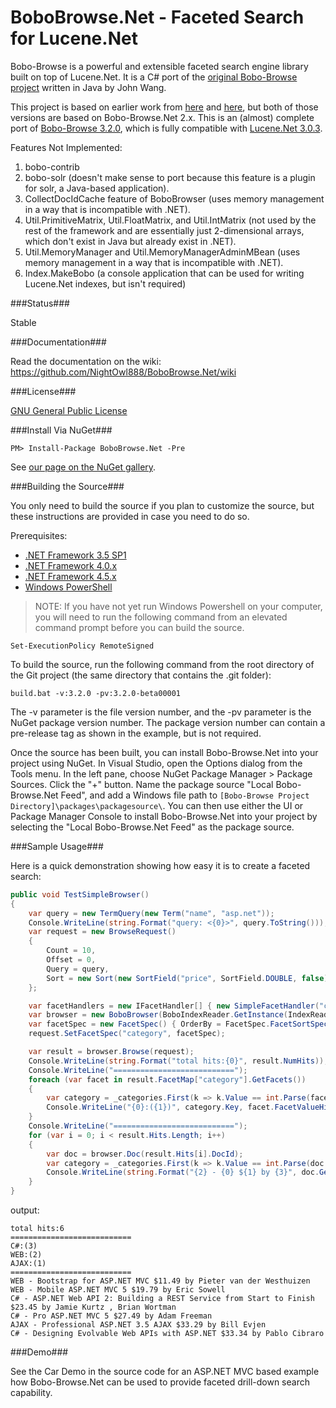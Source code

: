 BoboBrowse.Net - Faceted Search for Lucene.Net
===============

Bobo-Browse is a powerful and extensible faceted search engine library built on top of Lucene.Net. It is a C# port of the [original Bobo-Browse project](https://github.com/senseidb/bobo) written in Java by John Wang.

This project is based on earlier work from [here](https://bobo.codeplex.com/) and [here](https://github.com/zhengchun/Bobo-Browse.Net), but both of those versions are based on Bobo-Browse.Net 2.x. This is an (almost) complete port of [Bobo-Browse 3.2.0](https://github.com/senseidb/bobo/releases), which is fully compatible with [Lucene.Net 3.0.3](https://www.nuget.org/packages/Lucene.Net/).

Features Not Implemented:

1. bobo-contrib
2. bobo-solr (doesn't make sense to port because this feature is a plugin for solr, a Java-based application).
3. CollectDocIdCache feature of BoboBrowser (uses memory management in a way that is incompatible with .NET).
4. Util.PrimitiveMatrix, Util.FloatMatrix, and Util.IntMatrix (not used by the rest of the framework and are essentially just 2-dimensional arrays, which don't exist in Java but already exist in .NET).
5. Util.MemoryManager and Util.MemoryManagerAdminMBean (uses memory management in a way that is incompatible with .NET).
6. Index.MakeBobo (a console application that can be used for writing Lucene.Net indexes, but isn't required)

###Status###

Stable

###Documentation###

Read the documentation on the wiki: https://github.com/NightOwl888/BoboBrowse.Net/wiki

###License###

[GNU General Public License](https://github.com/NightOwl888/BoboBrowse.Net/blob/master/LICENSE.md)

###Install Via NuGet###

    PM> Install-Package BoboBrowse.Net -Pre

See [our page on the NuGet gallery](https://www.nuget.org/packages/BoboBrowse.Net/).

###Building the Source###

You only need to build the source if you plan to customize the source, but these instructions are provided in case you need to do so.

Prerequisites:

- [.NET Framework 3.5 SP1](http://www.microsoft.com/en-us/download/details.aspx?id=25150)
- [.NET Framework 4.0.x](http://www.microsoft.com/en-us/download/details.aspx?id=17851)
- [.NET Framework 4.5.x](http://www.microsoft.com/en-us/download/details.aspx?id=42643)
- [Windows PowerShell](http://technet.microsoft.com/en-us/library/hh847837.aspx)

> NOTE: If you have not yet run Windows Powershell on your computer, you will need to run the following command from an elevated command prompt before you can build the source.

```
Set-ExecutionPolicy RemoteSigned
```

To build the source, run the following command from the root directory of the Git project (the same directory that contains the .git folder):

```
build.bat -v:3.2.0 -pv:3.2.0-beta00001
```

The -v parameter is the file version number, and the -pv parameter is the NuGet package version number. The package version number can contain a pre-release tag as shown in the example, but is not required.

Once the source has been built, you can install Bobo-Browse.Net into your project using NuGet. In Visual Studio, open the Options dialog from the Tools menu. In the left pane, choose NuGet Package Manager > Package Sources. Click the "+" button. Name the package source "Local Bobo-Browse.Net Feed", and add a Windows file path to `[Bobo-Browse Project Directory]\packages\packagesource\`. You can then use either the UI or Package Manager Console to install Bobo-Browse.Net into your project by selecting the "Local Bobo-Browse.Net Feed" as the package source.

###Sample Usage###

Here is a quick demonstration showing how easy it is to create a faceted search:

```cs
public void TestSimpleBrowser()
{
	var query = new TermQuery(new Term("name", "asp.net"));
	Console.WriteLine(string.Format("query: <{0}>", query.ToString()));
	var request = new BrowseRequest()
	{
		Count = 10,
		Offset = 0,
		Query = query,
		Sort = new Sort(new SortField("price", SortField.DOUBLE, false)).GetSort()
	};

	var facetHandlers = new IFacetHandler[] { new SimpleFacetHandler("category") };
	var browser = new BoboBrowser(BoboIndexReader.GetInstance(IndexReader.Open(_indexDir, true), facetHandlers));
	var facetSpec = new FacetSpec() { OrderBy = FacetSpec.FacetSortSpec.OrderHitsDesc, MinHitCount = 1 };
	request.SetFacetSpec("category", facetSpec);

	var result = browser.Browse(request);
	Console.WriteLine(string.Format("total hits:{0}", result.NumHits));
	Console.WriteLine("===========================");
	foreach (var facet in result.FacetMap["category"].GetFacets())
	{
		var category = _categories.First(k => k.Value == int.Parse(facet.Value.ToString()));
		Console.WriteLine("{0}:({1})", category.Key, facet.FacetValueHitCount);
	}
	Console.WriteLine("===========================");
	for (var i = 0; i < result.Hits.Length; i++)
	{
		var doc = browser.Doc(result.Hits[i].DocId);
		var category = _categories.First(k => k.Value == int.Parse(doc.GetField("category").StringValue)).Key;
		Console.WriteLine(string.Format("{2} - {0} ${1} by {3}", doc.GetField("name").StringValue, doc.GetField("price").StringValue, category, doc.GetField("author").StringValue));
	}
}
```

output:
```
total hits:6
===========================
C#:(3)
WEB:(2)
AJAX:(1)
===========================
WEB - Bootstrap for ASP.NET MVC $11.49 by Pieter van der Westhuizen
WEB - Mobile ASP.NET MVC 5 $19.79 by Eric Sowell
C# - ASP.NET Web API 2: Building a REST Service from Start to Finish $23.45 by Jamie Kurtz , Brian Wortman
C# - Pro ASP.NET MVC 5 $27.49 by Adam Freeman
AJAX - Professional ASP.NET 3.5 AJAX $33.29 by Bill Evjen
C# - Designing Evolvable Web APIs with ASP.NET $33.34 by Pablo Cibraro
```

###Demo###

See the Car Demo in the source code for an ASP.NET MVC based example how Bobo-Browse.Net can be used to provide faceted drill-down search capability.
